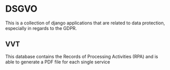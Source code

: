 # DSGVO
This is a collection of django applications that are related to data protection, especially in
regards to the GDPR.

## VVT
This database contains the Records of Processing Activities (RPA) and is able to generate
a PDF file for each single service

